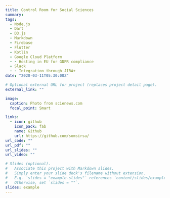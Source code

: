 ```yaml
---
title: Control Room for Social Sciences
summary:
tags:
  - Node.js
  - Dart
  - D3.js
  - Markdown
  - Firebase
  - Flutter
  - Kotlin
  - Google Cloud Platform
  - - Hosting in EU for GDPR compliance
  - Slack
  - - Integration through JIRA+
date: "2020-03-11T05:30:00Z"

# Optional external URL for project (replaces project detail page).
external_link: ""

image:
  caption: Photo from scienews.com
  focal_point: Smart

links:
  - icon: github
    icon_pack: fab
    name: Github
    url: https://github.com/somsirsa/
url_code: ""
url_pdf: ""
url_slides: ""
url_video: ""

# Slides (optional).
#   Associate this project with Markdown slides.
#   Simply enter your slide deck's filename without extension.
#   E.g. `slides = "example-slides"` references `content/slides/example-slides.md`.
#   Otherwise, set `slides = ""`.
slides: example
---
```

